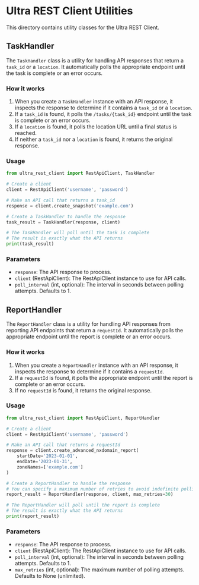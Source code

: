 # Ultra REST Client Utilities

This directory contains utility classes for the Ultra REST Client.

## TaskHandler

The `TaskHandler` class is a utility for handling API responses that return a `task_id` or a `location`. It automatically polls the appropriate endpoint until the task is complete or an error occurs.

### How it works

1. When you create a `TaskHandler` instance with an API response, it inspects the response to determine if it contains a `task_id` or a `location`.
2. If a `task_id` is found, it polls the `/tasks/{task_id}` endpoint until the task is complete or an error occurs.
3. If a `location` is found, it polls the location URL until a final status is reached.
4. If neither a `task_id` nor a `location` is found, it returns the original response.

### Usage

```python
from ultra_rest_client import RestApiClient, TaskHandler

# Create a client
client = RestApiClient('username', 'password')

# Make an API call that returns a task_id
response = client.create_snapshot('example.com')

# Create a TaskHandler to handle the response
task_result = TaskHandler(response, client)

# The TaskHandler will poll until the task is complete
# The result is exactly what the API returns
print(task_result)
```

### Parameters

- `response`: The API response to process.
- `client` (RestApiClient): The RestApiClient instance to use for API calls.
- `poll_interval` (int, optional): The interval in seconds between polling attempts. Defaults to 1.

## ReportHandler

The `ReportHandler` class is a utility for handling API responses from reporting API endpoints that return a `requestId`. It automatically polls the appropriate endpoint until the report is complete or an error occurs.

### How it works

1. When you create a `ReportHandler` instance with an API response, it inspects the response to determine if it contains a `requestId`.
2. If a `requestId` is found, it polls the appropriate endpoint until the report is complete or an error occurs.
3. If no `requestId` is found, it returns the original response.

### Usage

```python
from ultra_rest_client import RestApiClient, ReportHandler

# Create a client
client = RestApiClient('username', 'password')

# Make an API call that returns a requestId
response = client.create_advanced_nxdomain_report(
    startDate='2023-01-01',
    endDate='2023-01-31',
    zoneNames=['example.com']
)

# Create a ReportHandler to handle the response
# You can specify a maximum number of retries to avoid indefinite polling
report_result = ReportHandler(response, client, max_retries=30)

# The ReportHandler will poll until the report is complete
# The result is exactly what the API returns
print(report_result)
```

### Parameters

- `response`: The API response to process.
- `client` (RestApiClient): The RestApiClient instance to use for API calls.
- `poll_interval` (int, optional): The interval in seconds between polling attempts. Defaults to 1.
- `max_retries` (int, optional): The maximum number of polling attempts. Defaults to None (unlimited). 